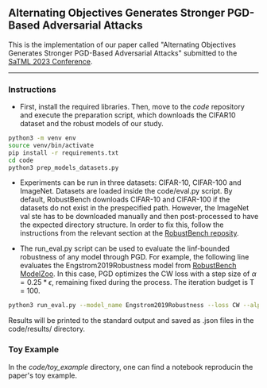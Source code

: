 ## Alternating Objectives Generates Stronger PGD-Based Adversarial Attacks

This is the implementation of our paper called "Alternating Objectives Generates Stronger PGD-Based Adversarial Attacks" submitted to the [SaTML 2023 Conference](https://satml.org/#). 

---

### Instructions

+ First, install the required libraries. Then, move to the *code* repository and execute the preparation script, which downloads the CIFAR10 dataset and the robust models of our study.

```bash
python3 -m venv env 
source venv/bin/activate 
pip install -r requirements.txt 
cd code
python3 prep_models_datasets.py
```

+ Experiments can be run in three datasets: CIFAR-10, CIFAR-100 and ImageNet. Datasets are loaded inside the code/eval.py script. By default, RobustBench downloads CIFAR-10 and CIFAR-100 if the datasets do not exist in the prespecified path. However, the ImageNet val ste has to be downloaded manually and then post-processed to have the expected directory structure. In order to fix this, follow the instructions from the relevant section at the [RobustBench reposity](https://github.com/RobustBench/robustbench). 

+ The run_eval.py script can be used to evaluate the linf-bounded robustness of any model through PGD. For example, the following line evaluates the Engstrom2019Robustness model from [RobustBench ModelZoo](https://github.com/RobustBench/robustbench). In this case, PGD optimizes the CW loss with a step size of $\alpha = 0.25 * \epsilon$, remaining fixed during the process. The iteration budget is T = 100. 

```bash
python3 run_eval.py --model_name Engstrom2019Robustness --loss CW --alpha_eps_ratio 0.25 --step_schedule None --iterations 100
```

Results will be printed to the standard output and saved as .json files in the code/results/ directory.

### Toy Example 

In the *code/toy_example* directory, one can find a notebook reproducin the paper's toy example.
